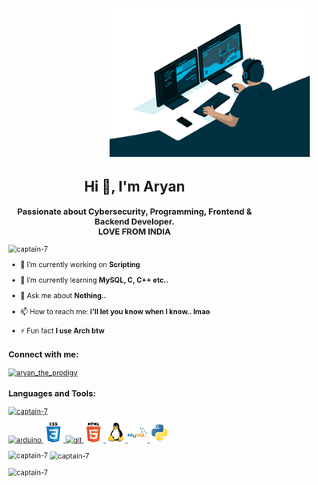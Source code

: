 <img src="https://github.com/captain-7/captain-7/blob/main/banner.gif" height="300" style="max-widht: 100%; position: relative; left: 40%"/>
<h1 align="center">Hi 👋, I'm Aryan</h1>
<h3 align="center">Passionate about Cybersecurity, Programming, Frontend & Backend Developer.<br> LOVE FROM INDIA</h3>

<p align="left"> <img src="https://komarev.com/ghpvc/?username=captain-7&label=Profile%20views&color=0e75b6&style=flat" alt="captain-7" /> </p>


- 🔭 I’m currently working on **Scripting**

- 🌱 I’m currently learning **MySQL, C, C++ etc..**

- 💬 Ask me about **Nothing..**

- 📫 How to reach me: **I'll let you know when I know.. lmao**

- ⚡ Fun fact **I use Arch btw**

<h3 align="left">Connect with me:</h3>
<p align="left">
<a href="https://instagram.com/aryan_the_prodigy" target="blank"><img align="center" src="https://raw.githubusercontent.com/rahuldkjain/github-profile-readme-generator/master/src/images/icons/Social/instagram.svg" alt="aryan_the_prodigy" height="30" width="40" /></a>
</p>

<h3 align="left">Languages and Tools:</h3>
<p align="left"> <a href="https://github.com/ryo-ma/github-profile-trophy"><img src="https://github-profile-trophy.vercel.app/?username=captain-7" alt="captain-7" /></a> </p>
<p align="left"> <a href="https://www.arduino.cc/" target="_blank" rel="noreferrer"> <img src="https://cdn.worldvectorlogo.com/logos/arduino-1.svg" alt="arduino" width="40" height="40"/> </a> <a href="https://www.w3schools.com/css/" target="_blank" rel="noreferrer"> <img src="https://raw.githubusercontent.com/devicons/devicon/master/icons/css3/css3-original-wordmark.svg" alt="css3" width="40" height="40"/> </a> <a href="https://git-scm.com/" target="_blank" rel="noreferrer"> <img src="https://www.vectorlogo.zone/logos/git-scm/git-scm-icon.svg" alt="git" width="40" height="40"/> </a> <a href="https://www.w3.org/html/" target="_blank" rel="noreferrer"> <img src="https://raw.githubusercontent.com/devicons/devicon/master/icons/html5/html5-original-wordmark.svg" alt="html5" width="40" height="40"/> </a> <a href="https://www.linux.org/" target="_blank" rel="noreferrer"> <img src="https://raw.githubusercontent.com/devicons/devicon/master/icons/linux/linux-original.svg" alt="linux" width="40" height="40"/> </a> <a href="https://www.mysql.com/" target="_blank" rel="noreferrer"> <img src="https://raw.githubusercontent.com/devicons/devicon/master/icons/mysql/mysql-original-wordmark.svg" alt="mysql" width="40" height="40"/> </a> <a href="https://www.python.org" target="_blank" rel="noreferrer"> <img src="https://raw.githubusercontent.com/devicons/devicon/master/icons/python/python-original.svg" alt="python" width="40" height="40"/> </a> </p>

<p><img align="left" src="https://github-readme-stats.vercel.app/api/top-langs?username=captain-7&show_icons=true&locale=en&layout=compact" alt="captain-7" /></p>

<p>&nbsp;<img align="center" src="https://github-readme-stats.vercel.app/api?username=captain-7&show_icons=true&locale=en" alt="captain-7" /></p>

<p><img align="center" src="https://github-readme-streak-stats.herokuapp.com/?user=captain-7&" alt="captain-7" /></p>
